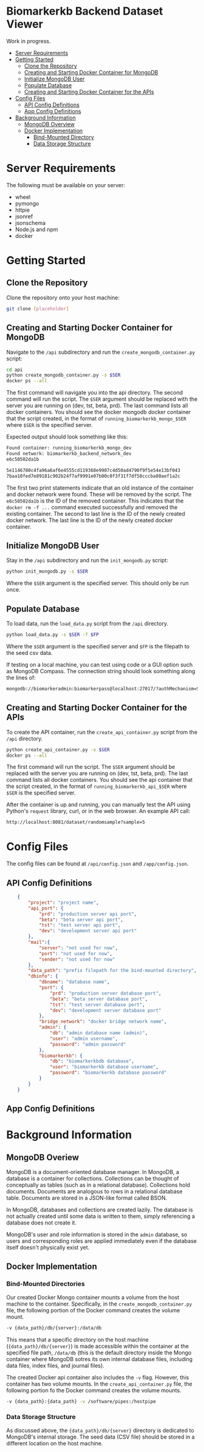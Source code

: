 # Biomarkerkb Backend Dataset Viewer

Work in progress. 

- [Server Requirements](#server-requirements)
- [Getting Started](#getting-started)
    - [Clone the Repository](#clone-the-repository)
    - [Creating and Starting Docker Container for MongoDB](#creating-and-starting-docker-container-for-mongodb)
    - [Initialize MongoDB User](#initialize-mongodb-user)
    - [Populate Database](#populate-database)
    - [Creating and Starting Docker Container for the APIs](#creating-and-starting-docker-container-for-the-apis)
- [Config Files](#config-files)
    - [API Config Definitions](#api-config-definitions)
    - [App Config Definitions](#app-config-definitions)
- [Background Information](#background-information)
    - [MongoDB Overview](#mongodb-overiew)
    - [Docker Implementation](#docker-implementation)
        - [Bind-Mounted Directory](#bind-mounted-directory)
        - [Data Storage Structure](#data-storage-structure)


# Server Requirements 

The following must be available on your server: 
- wheel 
- pymongo 
- httpie 
- jsonref
- jsonschema
- Node.js and npm 
- docker 

# Getting Started 

## Clone the Repository

Clone the repository onto your host machine:

```bash
git clone [placeholder]
```

## Creating and Starting Docker Container for MongoDB 

Navigate to the `/api` subdirectory and run the `create_mongodb_container.py` script: 

```bash 
cd api 
python create_mongodb_container.py -s $SER 
docker ps --all 
```

The first command will navigate you into the api directory. The second command will run the script. The `$SER` argument should be replaced with the server you are running on (dev, tst, beta, prd). The last command lists all docker containers. You should see the docker mongodb docker container that the script created, in the format of `running_biomarkerkb_mongo_$SER` where `$SER` is the specified server.

Expected output should look something like this:

```bash
Found container: running_biomarkerkb_mongo_dev
Found network: biomarkerkb_backend_network_dev
e6c50502da1b

5e1146780c4fa96a6af6e4555cd119368e9907c4d50ad4790f9f5e54e13bf043
7baa10fed7e89181c902b24f7af9991e07b00c0f3f31f7df58cccba80aef1a2c
```

The first two print statements indicate that an old instance of the container and docker network were found. These will be removed by the script. The `e6c50502da1b` is the ID of the removed container. This indicates that the `docker rm -f ...` command executed successfully and removed the existing container. The second to last line is the ID of the newly created docker network. The last line is the ID of the newly created docker container. 

## Initialize MongoDB User 

Stay in the `/api` subdirectory and run the `init_mongodb.py` script: 

```bash
python init_mongodb.py -s $SER
```

Where the `$SER` argument is the specified server. This should only be run once. 

## Populate Database 

To load data, run the `load_data.py` script from the `/api` directory. 

```bash 
python load_data.py -s $SER -f $FP 
```

Where the `$SER` argument is the specified server and `$FP` is the filepath to the seed csv data. 

If testing on a local machine, you can test using code or a GUI option such as MongoDB Compass. The connection string should look something along the lines of:

```bash 
mongodb://biomarkeradmin:biomarkerpass@localhost:27017/?authMechanism=SCRAM-SHA-1&authSource=biomarkerkbdb
```

## Creating and Starting Docker Container for the APIs 

To create the API container, run the `create_api_container.py` script from the `/api` directory. 

```bash 
python create_api_container.py -s $SER
docker ps --all
```

The first command will run the script. The `$SER` argument should be replaced with the server you are running on (dev, tst, beta, prd). The last command lists all docker containers. You should see the api container that the script created, in the format of `running_biomarkerkb_api_$SER` where `$SER` is the specified server. 

After the container is up and running, you can manually test the API using Python's `request` library, curl, or in the web browser. An example API call:

```bash
http://localhost:8081/dataset/randomsample?sample=5
```

# Config Files

The config files can be found at `/api/config.json` and `/app/config.json`. 

## API Config Definitions

```json
    {
        "project": "project name",
        "api_port": {
            "prd": "production server api port",
            "beta": "beta server api port",
            "tst": "test server api port",
            "dev": "development server api port"
        },
        "mail":{
            "server": "not used for now", 
            "port": "not used for now",
            "sender": "not used for now"
        },
        "data_path": "prefix filepath for the bind-mounted directory",
        "dbinfo": {
            "dbname": "database name",
            "port": { 
                "prd": "production server database port",
                "beta": "beta server database port",
                "tst": "test server database port",
                "dev": "development server database port"
            },
            "bridge_network": "docker bridge network name",
            "admin": {
                "db": "admin database name (admin)",
                "user": "admin username",
                "password": "admin password"
            },
            "biomarkerkb": {
                "db": "biomarkerkbdb database",
                "user": "biomarkerkb database username",
                "password": "biomarkerkb database password"
            }
        }
    }
```

## App Config Definitions

# Background Information 

## MongoDB Overiew

MongoDB is a document-oriented database manager. In MongoDB, a database is a container for collections. Collections can be thought of conceptually as tables (such as in a relational database). Collections hold documents. Documents are analogous to rows in a relational database table. Documents are stored in a JSON-like format called BSON.  

In MongoDB, databases and collections are created lazily. The database is not actually created until some data is written to them, simply referencing a database does not create it.  

MongoDB's user and role information is stored in the `admin` database, so users and corresponding roles are applied immediately even if the database itself doesn't physically exist yet. 

## Docker Implementation

### Bind-Mounted Directories  

Our created Docker Mongo container mounts a volume from the host machine to the container. Specifically, in the `create_mongodb_container.py` file, the following portion of the Docker command creates the volume mount.  
```bash 
-v {data_path}/db/{server}:/data/db
``` 
This means that a specific directory on the host machine (`{data_path}/db/{server}`) is made accessible within the container at the specified file path, `/data/db` (this is the default directory inside the Mongo container where MongoDB sotres its own internal database files, including data files, index files, and journal files).  

The created Docker api container also includes the `-v` flag. However, this container has two volume mounts. In the `create_api_container.py` file, the following portion fo the Docker command creates the volume mounts. 
```bash
-v {data_path}:{data_path} -v /software/pipes:/hostpipe 
```

### Data Storage Structure 

As discussed above, the `{data_path}/db/{server}` directory is dedicated to MongoDB's internal storage. The seed data (CSV file) should be stored in a different location on the host machine. 